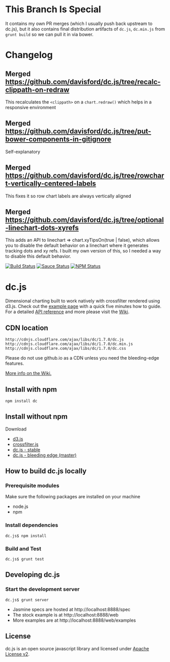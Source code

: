 # This Branch Is Special
It contains my own PR merges (which I usually push back upstream to dc.js), but it also contains final distribution artifacts of `dc.js`, `dc.min.js` from `grunt build` so we can pull it in via bower.

# Changelog

## Merged https://github.com/davisford/dc.js/tree/recalc-clippath-on-redraw
This recalculates the `<clippath>` on a `chart.redraw()` which helps in a responsive environment

## Merged https://github.com/davisford/dc.js/tree/put-bower-components-in-gitignore
Self-explanatory

## Merged https://github.com/davisford/dc.js/tree/rowchart-vertically-centered-labels
This fixes it so row chart labels are always vertically aligned

## Merged https://github.com/davisford/dc.js/tree/optional-linechart-dots-xyrefs
This adds an API to linechart => chart.xyTipsOn(true | false), which allows you to disable the default behavior on a linechart where it generates tracking dots and xy refs.  I built my own version of this, so I needed a way to disable this default behavior.


[![Build Status](https://api.travis-ci.org/dc-js/dc.js.png?branch=master)](http://travis-ci.org/dc-js/dc.js)
[![Sauce Status](https://saucelabs.com/buildstatus/sclevine)](https://saucelabs.com/u/sclevine)
[![NPM Status](https://badge.fury.io/js/dc.png)](http://badge.fury.io/js/dc)

dc.js
=====

Dimensional charting built to work natively with crossfilter rendered using d3.js. Check out the
[example page](http://dc-js.github.com/dc.js/) with a quick five minutes how to guide. For a
detailed [API reference](https://github.com/dc-js/dc.js/blob/master/web/docs/api-1.6.0.md) and
more please visit the [Wiki](https://github.com/dc-js/dc.js/wiki).


CDN location
--------------------
```
http://cdnjs.cloudflare.com/ajax/libs/dc/1.7.0/dc.js
http://cdnjs.cloudflare.com/ajax/libs/dc/1.7.0/dc.min.js
http://cdnjs.cloudflare.com/ajax/libs/dc/1.7.0/dc.css
```
Please do not use github.io as a CDN unless you need the bleeding-edge features.

[More info on the Wiki.](https://github.com/dc-js/dc.js/wiki#cdn-location)


Install with npm
--------------------
```
npm install dc
```


Install without npm
--------------------
Download
* [d3.js](https://github.com/mbostock/d3)
* [crossfilter.js](https://github.com/square/crossfilter)
* [dc.js - stable](https://github.com/dc-js/dc.js/releases)
* [dc.js - bleeding edge (master)](https://github.com/dc-js/dc.js)


How to build dc.js locally
---------------------------

### Prerequisite modules

Make sure the following packages are installed on your machine
* node.js
* npm

### Install dependencies
```
dc.js$ npm install
```

### Build and Test
```
dc.js$ grunt test
```

Developing dc.js
----------------

### Start the development server
```
dc.js$ grunt server
```

* Jasmine specs are hosted at http://localhost:8888/spec
* The stock example is at http://localhost:8888/web
* More examples are at http://localhost:8888/web/examples

License
--------------------

dc.js is an open source javascript library and licensed under
[Apache License v2](http://www.apache.org/licenses/LICENSE-2.0.html).
